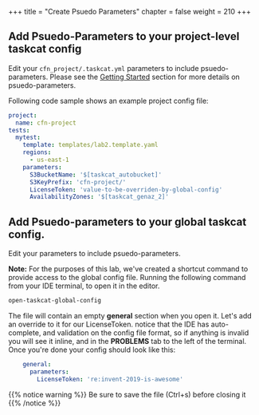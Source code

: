 +++
title = "Create Psuedo Parameters"
chapter = false
weight = 210
+++

## Add Psuedo-Parameters to your project-level taskcat config

Edit your `cfn_project/.taskcat.yml` parameters to include psuedo-parameters.
Please see the [Getting Started](/050_concepts/00_page2.html#psuedo-parameters) section for more details on psuedo-parameters.

Following code sample shows an example project config file:

```yaml
project:
  name: cfn-project
tests:
  mytest:
    template: templates/lab2.template.yaml
    regions:
      - us-east-1
    parameters:
      S3BucketName: '$[taskcat_autobucket]'
      S3KeyPrefix: 'cfn-project/'
      LicenseToken: 'value-to-be-overriden-by-global-config'
      AvailabilityZones: '$[taskcat_genaz_2]'
```

## Add Psuedo-parameters to your global taskcat config.

Edit your <FILE> parameters to include psuedo-parameters.

**Note:** For the purposes of this lab, we've created a shortcut command to provide access to the 
global config file. Running the following command from your IDE terminal, to open it in the editor.

```bash
open-taskcat-global-config
```

The file will contain an empty **general** section when you open it. Let's add an 
override to it for our LicenseToken. notice that the IDE has auto-complete, and 
validation on the config file format, so if anything is invalid you will see it inline, 
and in the **PROBLEMS** tab to the left of the terminal. Once you're done your config 
should look like this:

```yaml
    general:
      parameters:
        LicenseToken: 're:invent-2019-is-awesome'
```

{{% notice warning %}}
Be sure to save the file (Ctrl+s) before closing it
{{% /notice %}}